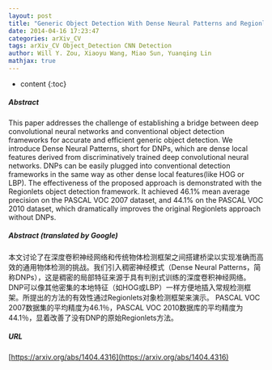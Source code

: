 ```yaml
---
layout: post
title: "Generic Object Detection With Dense Neural Patterns and Regionlets"
date: 2014-04-16 17:23:47
categories: arXiv_CV
tags: arXiv_CV Object_Detection CNN Detection
author: Will Y. Zou, Xiaoyu Wang, Miao Sun, Yuanqing Lin
mathjax: true
---
```


* content
{:toc}

##### Abstract
This paper addresses the challenge of establishing a bridge between deep convolutional neural networks and conventional object detection frameworks for accurate and efficient generic object detection. We introduce Dense Neural Patterns, short for DNPs, which are dense local features derived from discriminatively trained deep convolutional neural networks. DNPs can be easily plugged into conventional detection frameworks in the same way as other dense local features(like HOG or LBP). The effectiveness of the proposed approach is demonstrated with the Regionlets object detection framework. It achieved 46.1% mean average precision on the PASCAL VOC 2007 dataset, and 44.1% on the PASCAL VOC 2010 dataset, which dramatically improves the original Regionlets approach without DNPs.

##### Abstract (translated by Google)
本文讨论了在深度卷积神经网络和传统物体检测框架之间搭建桥梁以实现准确而高效的通用物体检测的挑战。我们引入稠密神经模式（Dense Neural Patterns，简称DNPs），这是稠密的局部特征来源于具有判别式训练的深度卷积神经网络。 DNP可以像其他密集的本地特征（如HOG或LBP）一样方便地插入常规检测框架。所提出的方法的有效性通过Regionlets对象检测框架来演示。 PASCAL VOC 2007数据集的平均精度为46.1％，PASCAL VOC 2010数据库的平均精度为44.1％，显着改善了没有DNP的原始Regionlets方法。

##### URL
[https://arxiv.org/abs/1404.4316](https://arxiv.org/abs/1404.4316)


